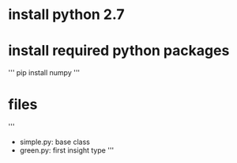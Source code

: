 # install python 2.7 

# install required python packages
'''
pip install 
numpy 
'''

# files
'''
- simple.py: base class
- green.py: first insight type
'''
